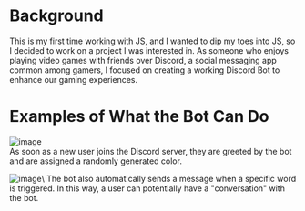 # Background 
This is my first time working with JS, and I wanted to dip my toes into JS, so I decided to work on a project I was interested in. As someone who enjoys playing video games with friends over Discord, a social messaging app common among gamers, I focused on creating a working Discord Bot to enhance our gaming experiences. 

# Examples of What the Bot Can Do
![image](https://user-images.githubusercontent.com/51142303/167269030-ea101c8f-258e-4eb0-aaeb-0397e9876b04.png)\
As soon as a new user joins the Discord server, they are greeted by the bot and are assigned a randomly generated color.

![image](https://user-images.githubusercontent.com/51142303/167269120-4abd174f-d440-423f-b923-02b20b29d400.png)\ The bot also automatically sends a message when a specific word is triggered. In this way, a user can potentially have a "conversation" with the bot. 
